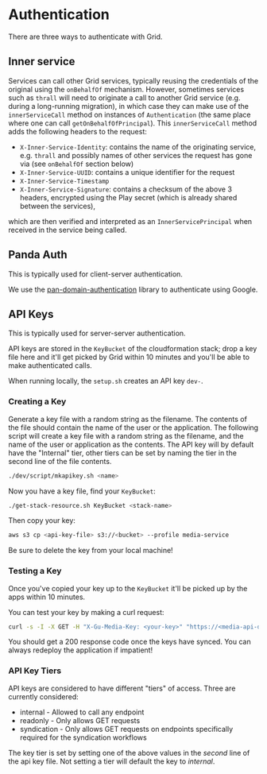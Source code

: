 # Authentication

There are three ways to authenticate with Grid.

## Inner service
Services can call other Grid services, typically reusing the credentials of the original using the `onBehalfOf` mechanism. However, sometimes services such as `thrall` will need to originate a call to another Grid service (e.g. during a long-running migration), in which case they can make use of the `innerServiceCall` method on instances of `Authentication` (the same place where one can call `getOnBehalfOfPrincipal`). This `innerServiceCall` method adds the following headers to the request: 

- `X-Inner-Service-Identity`: contains the name of the originating service, e.g. `thrall` and  possibly names of other services the request has gone via (see `onBehalfOf` section below)
- `X-Inner-Service-UUID`: contains a unique identifier for the request
- `X-Inner-Service-Timestamp`
- `X-Inner-Service-Signature`: contains a checksum of the above 3 headers, encrypted using the Play secret (which is already shared between the services),

which are then verified and interpreted as an `InnerServicePrincipal` when received in the service being called.

## Panda Auth
This is typically used for client-server authentication.

We use the [pan-domain-authentication](https://github.com/guardian/pan-domain-authentication) library to authenticate
using Google.

## API Keys
This is typically used for server-server authentication.

API keys are stored in the `KeyBucket` of the cloudformation stack; drop a key file here and it'll get picked by Grid
within 10 minutes and you'll be able to make authenticated calls.

When running locally, the `setup.sh` creates an API key `dev-`.

### Creating a Key
Generate a key file with a random string as the filename. The contents of the file should contain the name of the user or the application.
The following script will create a key file with a random string as the filename, and the name of the user or application as the contents.
The API key will by default have the "Internal" tier, other tiers can be set by naming the tier in the second line of the file contents.


```bash
./dev/script/mkapikey.sh <name>
```

Now you have a key file, find your `KeyBucket`:

```bash
./get-stack-resource.sh KeyBucket <stack-name>
```

Then copy your key:

```bash
aws s3 cp <api-key-file> s3://<bucket> --profile media-service
```

Be sure to delete the key from your local machine!

### Testing a Key
Once you've copied your key up to the `KeyBucket` it'll be picked up by the apps within 10 minutes.

You can test your key by making a curl request:

```bash
curl -s -I -X GET -H "X-Gu-Media-Key: <your-key>" "https://<media-api-domain>/"
```

You should get a 200 response code once the keys have synced.
You can always redeploy the application if impatient!

### API Key Tiers

API keys are considered to have different "tiers" of access. Three are currently considered:

- internal - Allowed to call any endpoint
- readonly - Only allows GET requests
- syndication - Only allows GET requests on endpoints specifically required for the syndication workflows

The key tier is set by setting one of the above values in the *second* line of the api key file. Not setting a tier will default the key to *internal*.

